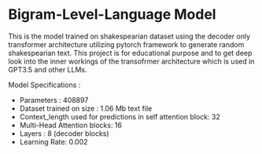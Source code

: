 # Bigram-Level-Language Model

This is the model trained on shakespearian dataset using the decoder only transformer architecture utilizing pytorch framework to generate random shakespearian text. This project is for educational purpose and to get deep look into the inner workings 
of the transofrmer architecture which is used in GPT3.5 and other LLMs.

Model Specifications : 
- Parameters : 408897 
- Dataset trained on size : 1.06 Mb text file 
- Context_length used for predictions in self attention block: 32
- Multi-Head Attention blocks: 16
- Layers : 8 (decoder blocks)
- Learning Rate: 0.002
